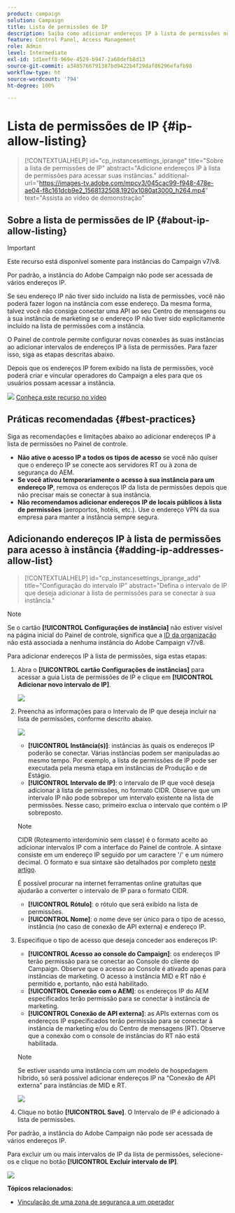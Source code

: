 ```yaml
---
product: campaign
solution: Campaign
title: Lista de permissões de IP
description: Saiba como adicionar endereços IP à lista de permissões no Painel de controle para obter acesso à instância
feature: Control Panel, Access Management
role: Admin
level: Intermediate
exl-id: 1d1eeff8-969e-4529-b947-2a68defb8d13
source-git-commit: a3485766791387bd9422b4f29daf86296efafb98
workflow-type: ht
source-wordcount: '794'
ht-degree: 100%

---
```


# Lista de permissões de IP {#ip-allow-listing}

>[!CONTEXTUALHELP]
>id="cp_instancesettings_iprange"
>title="Sobre a lista de permissões de IP"
>abstract="Adicione endereços IP à lista de permissões para acessar suas instâncias."
>additional-url="https://images-tv.adobe.com/mpcv3/045cac99-f948-478e-ae04-f8c161dcb9e2_1568132508.1920x1080at3000_h264.mp4" text="Assista ao vídeo de demonstração"

## Sobre a lista de permissões de IP {#about-ip-allow-listing}

>[!IMPORTANT]
>
>Este recurso está disponível somente para instâncias do Campaign v7/v8.

Por padrão, a instância do Adobe Campaign não pode ser acessada de vários endereços IP.

Se seu endereço IP não tiver sido incluído na lista de permissões, você não poderá fazer logon na instância com esse endereço. Da mesma forma, talvez você não consiga conectar uma API ao seu Centro de mensagens ou à sua instância de marketing se o endereço IP não tiver sido explicitamente incluído na lista de permissões com a instância.

O Painel de controle permite configurar novas conexões às suas instâncias ao adicionar intervalos de endereços IP à lista de permissões. Para fazer isso, siga as etapas descritas abaixo.

Depois que os endereços IP forem exibido na lista de permissões, você poderá criar e vincular operadores do Campaign a eles para que os usuários possam acessar a instância.

![](assets/do-not-localize/how-to-video.png) [Conheça este recurso no vídeo](https://experienceleague.adobe.com/docs/campaign-classic-learn/control-panel/instance-settings/ip-allow-listing.html?lang=pt-BR#instance-settings)

## Práticas recomendadas {#best-practices}

Siga as recomendações e limitações abaixo ao adicionar endereços IP à lista de permissões no Painel de controle.

* **Não ative o acesso IP a todos os tipos de acesso** se você não quiser que o endereço IP se conecte aos servidores RT ou à zona de segurança do AEM.
* **Se você ativou temporariamente o acesso à sua instância para um endereço IP**, remova os endereços IP da lista de permissões depois que não precisar mais se conectar à sua instância.
* **Não recomendamos adicionar endereços IP de locais públicos à lista de permissões** (aeroportos, hotéis, etc.). Use o endereço VPN da sua empresa para manter a instância sempre segura.

## Adicionando endereços IP à lista de permissões para acesso à instância {#adding-ip-addresses-allow-list}

>[!CONTEXTUALHELP]
>id="cp_instancesettings_iprange_add"
>title="Configuração do intervalo IP"
>abstract="Defina o intervalo de IP que deseja adicionar à lista de permissões para se conectar à sua instância."

>[!NOTE]
>
>Se o cartão **[!UICONTROL Configurações de instância]** não estiver visível na página inicial do Painel de controle, significa que a [ID da organização](https://experienceleague.adobe.com/docs/core-services/interface/administration/organizations.html?lang=pt-BR) não está associada a nenhuma instância do Adobe Campaign v7/v8.

Para adicionar endereços IP à lista de permissões, siga estas etapas:

1. Abra o **[!UICONTROL cartão Configurações de instâncias]** para acessar a guia Lista de permissões de IP e clique em **[!UICONTROL Adicionar novo intervalo de IP]**.



   ![](assets/ip_whitelist_list1.png)

1. Preencha as informações para o Intervalo de IP que deseja incluir na lista de permissões, conforme descrito abaixo.

   ![](assets/ip_whitelist_add1.png)

   * **[!UICONTROL Instância(s)]**: instâncias às quais os endereços IP poderão se conectar. Várias instâncias podem ser manipuladas ao mesmo tempo. Por exemplo, a lista de permissões de IP pode ser executada pela mesma etapa em instâncias de Produção e de Estágio.
   * **[!UICONTROL Intervalo de IP]**: o intervalo de IP que você deseja adicionar à lista de permissões, no formato CIDR. Observe que um intervalo IP não pode sobrepor um intervalo existente na lista de permissões. Nesse caso, primeiro exclua o intervalo que contém o IP sobreposto.

   >[!NOTE]
   >
   >CIDR (Roteamento interdomínio sem classe) é o formato aceito ao adicionar intervalos IP com a interface do Painel de controle. A sintaxe consiste em um endereço IP seguido por um caractere &#39;/&#39; e um número decimal. O formato e sua sintaxe são detalhados por completo [neste artigo](https://whatismyipaddress.com/cidr).
   >
   >É possível procurar na internet ferramentas online gratuitas que ajudarão a converter o intervalo de IP para o formato CIDR.

   * **[!UICONTROL Rótulo]**: o rótulo que será exibido na lista de permissões.
   * **[!UICONTROL Nome]**: o nome deve ser único para o tipo de acesso, instância (no caso de conexão de API externa) e endereço IP.

1. Especifique o tipo de acesso que deseja conceder aos endereços IP:

   * **[!UICONTROL Acesso ao console do Campaign]**: os endereços IP terão permissão para se conectar ao Console do cliente do Campaign. Observe que o acesso ao Console é ativado apenas para instâncias de marketing. O acesso à instância MID e RT não é permitido e, portanto, não está habilitado.
   * **[!UICONTROL Conexão com o AEM]**: os endereços IP do AEM especificados terão permissão para se conectar à instância de marketing.
   * **[!UICONTROL Conexão de API externa]**: as APIs externas com os endereços IP especificados terão permissão para se conectar à instância de marketing e/ou do Centro de mensagens (RT). Observe que a conexão com o console de instâncias do RT não está habilitada.

   >[!NOTE]
   >
   >Se estiver usando uma instância com um modelo de hospedagem híbrido, só será possível adicionar endereços IP na “Conexão de API externa” para instâncias de MID e RT.

   ![](assets/ip_whitelist_acesstype.png)

1. Clique no botão **[!UICONTROL Save]**. O Intervalo de IP é adicionado à lista de permissões.

   <!--![](assets/ip_whitelist_added.png)-->

Por padrão, a instância do Adobe Campaign não pode ser acessada de vários endereços IP.

Para excluir um ou mais intervalos de IP da lista de permissões, selecione-os e clique no botão **[!UICONTROL Excluir intervalo de IP]**.

![](assets/ip_whitelist_delete.png)

**Tópicos relacionados:**

* [Vinculação de uma zona de segurança a um operador](https://experienceleague.adobe.com/docs/campaign-classic/using/installing-campaign-classic/additional-configurations/security-zones.html?lang=pt-BR#linking-a-security-zone-to-an-operator)
